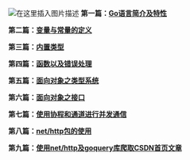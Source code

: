 ![在这里插入图片描述](https://img-blog.csdnimg.cn/20181109202744587.png?x-oss-process=image/watermark,type_ZmFuZ3poZW5naGVpdGk,shadow_10,text_aHR0cHM6Ly9ibG9nLmNzZG4ubmV0L3BicmxvdmVqYXZh,size_16,color_FFFFFF,t_70)
**第一篇：[Go语言简介及特性](https://blog.csdn.net/pbrlovejava/article/details/83896466)**

**第二篇：[变量与常量的定义](https://blog.csdn.net/pbrlovejava/article/details/83927760)**

**第三篇：[内置类型](https://blog.csdn.net/pbrlovejava/article/details/83928209)**

**第四篇：[函数以及错误处理](https://blog.csdn.net/pbrlovejava/article/details/83934376)**

**第五篇：[面向对象之类型系统](https://blog.csdn.net/pbrlovejava/article/details/83959840)**

**第六篇：[面向对象之接口](https://blog.csdn.net/pbrlovejava/article/details/83962440)**

**第七篇：[使用协程和通道进行并发通信](https://blog.csdn.net/pbrlovejava/article/details/84033168)**

**第八篇：[net/http包的使用](https://blog.csdn.net/pbrlovejava/article/details/84112456)**

**第九篇：[使用net/http及goquery库爬取CSDN首页文章](https://blog.csdn.net/pbrlovejava/article/details/84136691)**